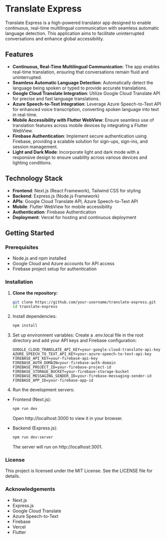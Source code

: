 # Translate Express

Translate Express is a high-powered translator app designed to enable continuous, real-time multilingual communication with seamless automatic language detection. This application aims to facilitate uninterrupted conversations and enhance global accessibility.

## Features

- **Continuous, Real-Time Multilingual Communication**: The app enables real-time translation, ensuring that conversations remain fluid and uninterrupted.
- **Seamless Automatic Language Detection**: Automatically detect the language being spoken or typed to provide accurate translations.
- **Google Cloud Translate Integration**: Utilize Google Cloud Translate API for precise and fast language translations.
- **Azure Speech-to-Text Integration**: Leverage Azure Speech-to-Text API for enhanced voice transcription, converting spoken language into text in real-time.
- **Mobile Accessibility with Flutter WebView**: Ensure seamless use of translation features across mobile devices by integrating a Flutter WebView.
- **Firebase Authentication**: Implement secure authentication using Firebase, providing a scalable solution for sign-ups, sign-ins, and session management.
- **Light and Dark Mode**: Incorporate light and dark mode with a responsive design to ensure usability across various devices and lighting conditions.

## Technology Stack

- **Frontend**: Next.js (React Framework), Tailwind CSS for styling
- **Backend**: Express.js (Node.js Framework)
- **APIs**: Google Cloud Translate API, Azure Speech-to-Text API
- **Mobile**: Flutter WebView for mobile accessibility
- **Authentication**: Firebase Authentication
- **Deployment**: Vercel for hosting and continuous deployment

## Getting Started

### Prerequisites

- Node.js and npm installed
- Google Cloud and Azure accounts for API access
- Firebase project setup for authentication

### Installation

1. **Clone the repository:**
   ```bash
   git clone https://github.com/your-username/translate-express.git
   cd translate-express
   ```
   
2. Install dependencies:
   ```bash
   npm install
   ```
   
3. Set up environment variables:
Create a .env.local file in the root directory and add your API keys and Firebase configuration:
   ```env
   GOOGLE_CLOUD_TRANSLATE_API_KEY=your-google-cloud-translate-api-key
   AZURE_SPEECH_TO_TEXT_API_KEY=your-azure-speech-to-text-api-key
   FIREBASE_API_KEY=your-firebase-api-key
   FIREBASE_AUTH_DOMAIN=your-firebase-auth-domain
   FIREBASE_PROJECT_ID=your-firebase-project-id
   FIREBASE_STORAGE_BUCKET=your-firebase-storage-bucket
   FIREBASE_MESSAGING_SENDER_ID=your-firebase-messaging-sender-id
   FIREBASE_APP_ID=your-firebase-app-id
   ```

4. Run the development servers:
  - Frontend (Next.js):
    
    ```bash
    npm run dev
    ```
    Open http://localhost:3000 to view it in your browser.
    
  - Backend (Express.js):
    
    ```bash
    npm run dev:server
    ```
    The server will run on http://localhost:3001.

### License
This project is licensed under the MIT License. See the LICENSE file for details.

### Acknowledgements
- Next.js
- Express.js
- Google Cloud Translate
- Azure Speech-to-Text
- Firebase
- Vercel
- Flutter
